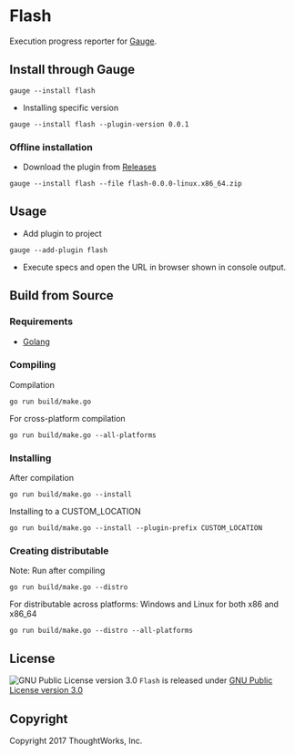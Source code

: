 # Flash

Execution progress reporter for [Gauge](http://getgauge.io).

## Install through Gauge
```
gauge --install flash
```

* Installing specific version
```
gauge --install flash --plugin-version 0.0.1
```

### Offline installation
* Download the plugin from [Releases](https://github.com/getgauge/flash/releases)
```
gauge --install flash --file flash-0.0.0-linux.x86_64.zip
```

## Usage

* Add plugin to project
```
gauge --add-plugin flash
```

* Execute specs and open the URL in browser shown in console output.

## Build from Source

### Requirements
* [Golang](http://golang.org/)

### Compiling
Compilation
```
go run build/make.go
```

For cross-platform compilation

```
go run build/make.go --all-platforms
```

### Installing
After compilation

```
go run build/make.go --install
```

Installing to a CUSTOM_LOCATION

```
go run build/make.go --install --plugin-prefix CUSTOM_LOCATION
```

### Creating distributable

Note: Run after compiling

```
go run build/make.go --distro
```

For distributable across platforms: Windows and Linux for both x86 and x86_64

```
go run build/make.go --distro --all-platforms
```

## License

![GNU Public License version 3.0](http://www.gnu.org/graphics/gplv3-127x51.png)
`Flash` is released under [GNU Public License version 3.0](http://www.gnu.org/licenses/gpl-3.0.txt)

## Copyright

Copyright 2017 ThoughtWorks, Inc.
